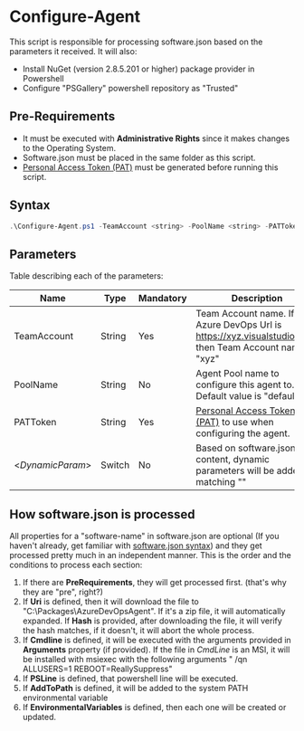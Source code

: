 # Configure-Agent
This script is responsible for processing software.json based on the parameters it received. It will also:

* Install NuGet (version 2.8.5.201 or higher) package provider in Powershell
* Configure "PSGallery" powershell repository as "Trusted"

## Pre-Requirements
* It must be executed with **Administrative Rights** since it makes changes to the Operating System.
* Software.json must be placed in the same folder as this script.
* [Personal Access Token (PAT)](https://docs.microsoft.com/en-us/azure/devops/organizations/accounts/use-personal-access-tokens-to-authenticate?view=vsts#create-personal-access-tokens-to-authenticate-access) must be generated before running this script.

## Syntax
```powershell
.\Configure-Agent.ps1 -TeamAccount <string> -PoolName <string> -PATToken <string> [<DynamicParam>] [<CommonParameters>]
```

## Parameters
Table describing each of the parameters:

| Name | Type | Mandatory | Description |
| --- | --- | --- | --- |
| TeamAccount | String | Yes | Team Account name. If you Azure DevOps Url is https://xyz.visualstudio.com, then Team Account name is "xyz" |
| PoolName | String | No | Agent Pool name to configure this agent to. Default value is "default" |
| PATToken | String | Yes | [Personal Access Token (PAT)](https://docs.microsoft.com/en-us/azure/devops/organizations/accounts/use-personal-access-tokens-to-authenticate?view=vsts#create-personal-access-tokens-to-authenticate-access) to use when configuring the agent. |
| <*DynamicParam*> | Switch | No | Based on software.json content, dynamic parameters will be added matching "<software-name>" |

## How software.json is processed
All properties for a "software-name" in software.json are optional (If you haven't already, get familiar with [software.json syntax](software.md)) and they get processed pretty much in an independent manner. This is the order and the conditions to process each section:

1. If there are **PreRequirements**, they will get processed first. (that's why they are "pre", right?)
2. If **Uri** is defined, then it will download the file to "C:\Packages\AzureDevOpsAgent". If it's a zip file, it will automatically expanded. If **Hash** is provided, after downloading the file, it will verify the hash matches, if it doesn't, it will abort the whole process.
3. If **Cmdline** is defined, it will be executed with the arguments provided in **Arguments** property (if provided). If the file in *CmdLine* is an MSI, it will be installed with msiexec with the following arguments " /qn ALLUSERS=1 REBOOT=ReallySuppress"
4. If **PSLine** is defined, that powershell line will be executed.
5. If **AddToPath** is defined, it will be added to the system PATH environmental variable
6. If **EnvironmentalVariables** is defined, then each one will be created or updated.